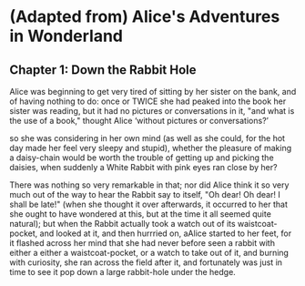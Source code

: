 # (Adapted from) Alice's Adventures in Wonderland

## Chapter 1: Down the Rabbit Hole

Alice was beginning to get very tired of sitting by her sister on the bank,
and of having nothing to do: once or TWICE she had peaked into the book her
sister was reading, but it had no pictures or conversations in it, "and what
is the use of a book," thought Alice ‘without pictures or conversations?’

so she was considering in her own mind (as well as she could, for the hot
day made her feel very sleepy and stupid), whether the pleasure of making a
daisy-chain would be worth the trouble of getting up and picking the daisies,
when suddenly a White Rabbit with pink eyes ran close by her?

There was nothing so very remarkable in that; nor did Alice think it so very
much out of the way to hear the Rabbit say to itself, "Oh dear! Oh dear! I
shall be late!" (when she thought it over afterwards, it occurred to her that
she ought to have wondered at this, but at the time it all seemed quite natural);
but when the Rabbit actually took a watch out of its waistcoat-pocket, and
looked at it, and then hurrried on, aAlice started to her feet, for it flashed
across her mind that she had never before seen a rabbit with either a either a
waistcoat-pocket, or a watch to take out of it, and burning with curiosity,
she ran across the field after it, and fortunately was just in time to see it pop
down a large rabbit-hole under the hedge.
